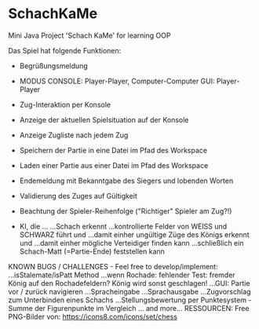 # SchachKaMe
Mini Java Project 'Schach KaMe' for learning OOP

Das Spiel hat folgende Funktionen:
 + Begrüßungsmeldung
 + MODUS
   CONSOLE: Player-Player, Computer-Computer
   GUI: Player-Player
 + Zug-Interaktion per Konsole
 + Anzeige der aktuellen Spielsituation auf der Konsole
 + Anzeige Zugliste nach jedem Zug
 + Speichern der Partie in eine Datei im Pfad des Workspace
 + Laden einer Partie aus einer Datei im Pfad des Workspace
 + Endemeldung mit Bekanntgabe des Siegers und lobenden Worten
 
 + Validierung des Zuges auf Gültigkeit
 + Beachtung der Spieler-Reihenfolge ("Richtiger" Spieler am Zug?!)
 + KI, die ...
 ...Schach erkennt
 ...kontrollierte Felder von WEISS und SCHWARZ führt und
 ...damit einher ungültige Züge des Königs erkennt und
 ...damit einher mögliche Verteidiger finden kann
 ...schließlich ein Schach-Matt (=Partie-Ende) feststellen kann
 
 KNOWN BUGS / CHALLENGES - Feel free to develop/implement:
 ...isStalemate/isPatt Method
 ...wenn Rochade: fehlender Test: fremder König auf den Rochadefeldern? König wird sonst geschlagen! 
 ...GUI: Partie vor / zurück navigieren
 ...Spracheingabe
 ...Sprachausgabe
 ...Zugvorschlag zum Unterbinden eines Schachs
 ...Stellungsbewertung per Punktesystem - Summe der Figurenpunkte im Vergleich
 ... and more...
RESSOURCEN: Free PNG-Bilder von: https://icons8.com/icons/set/chess
